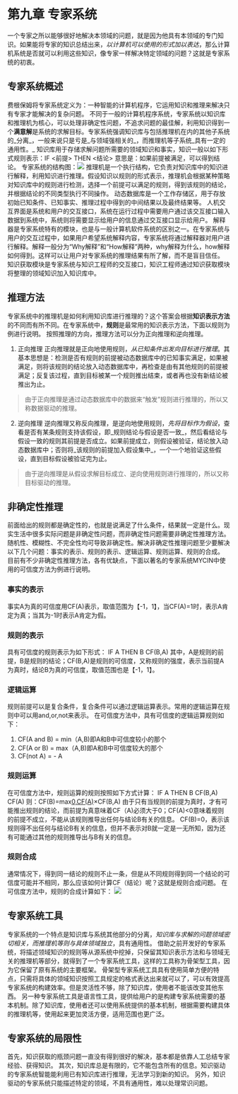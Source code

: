 # 第九章 专家系统
一个专家之所以能够很好地解决本领域的问题，就是因为他具有本领域的专门知识。如果能将专家的知识总结出来，_以计算机可以使用的形式加以表达_，那么计算机系统是否就可以利用这些知识，像专家一样解决特定领域的问题？这就是专家系统的初衷。
## 专家系统概述
费根保姆将专家系统定义为：一种智能的计算机程序，它运用知识和推理来解决只有专家才能解决的复杂问题。
不同于一般的计算机程序系统，专家系统以知识库和推理机为核心，可以处理非确定性问题，不追求问题的最佳解，利用知识得到一个**满意解**是系统的求解目标。专家系统强调知识库与包括推理机在内的其他子系统的_分离_，一般来说只是亏是_与领域强相关的_，而推理机等子系统_具有一定的通用性。_
知识库用于存储求解问题所需要的领域知识和事实，知识一般以如下形式规则表示：IF  \<前提\> THEN \<结论\>
意思是：如果前提被满足，可以得到结论。
专家系统的结构图：![](https://tva1.sinaimg.cn/large/008i3skNgy1gz9g5tj4jkj30u0140dli.jpg)
推理机是一个执行结构，它负责对知识库中的知识进行解释，利用知识进行推理。假设知识以规则的形式表示，推理机会根据某种策略对知识库中的规则进行检测，选择一个前提可以满足的规则，得到该规则的结论，并根据结论的不同类型执行不同操作。
 动态数据库是一个工作存储区，用于存放初始已知条件、已知事实、推理过程中得到的中间结果以及最终结果等。
人机交互界面是系统和用户的交互接口，系统在运行过程中需要用户通过该交互接口输入数据到系统中，系统则将需要显示给用户的信息通过交互接口显示给用户。
解释器是专家系统特有的模块，也是与一般计算机软件系统的区别之一。在专家系统与用户的交互过程中，如果用户希望系统解释内容，专家系统将通过解释器对用户进行解释。解释一般分为“Why解释”和“How解释”两种，why解释为什么，how解释如何得到。这样可以让用户对专家系统的推理结果有所了解，而不是盲目信任。
知识获取模块是专家系统与知识工程师的交互接口，知识工程师通过知识获取模块将整理的领域知识加入知识库中。

## 推理方法
专家系统中的推理机是如何利用知识库进行推理的？这个答案会根据**知识表示方法**的不同而有所不同。在专家系统中，**规则**是最常用的知识表示方法，下面以规则为例进行说明。
按照推理的方向，推理方法可以分为正向推理和逆向推理。
1. 正向推理
正向推理就是正向地使用规则，_从已知条件出发向目标进行推理_。其基本思想是：检测是否有规则的前提被动态数据库中的已知事实满足，如果被满足，则将该规则的结论放入动态数据库中，再检查是由有其他规则的前提被满足；反复该过程，直到目标被某一个规则推出结束，或者再也没有新结论被推出为止。
> 由于正向推理是通过动态数据库中的数据来“触发”规则进行推理的，所以又称数据驱动的推理。
2. 逆向推理
逆向推理又称反向推理，是逆向地使用规则，_先将目标作为假设_，查看是否有某条规则支持该假设，即_规则结论与假设是否一致_，然后看结论与假设一致的规则其前提是否成立。如果前提成立，则假设被验证，结论放入动态数据库中；否则将_该规则的前提加入假设集中_，一个一个地验证这些假设，直到目标假设被验证完为止。
> 由于逆向推理是从假设求解目标成立、逆向使用规则进行推理的，所以又称目标驱动的推理。
## 非确定性推理
前面给出的规则都是确定性的，也就是说满足了什么条件，结果就一定是什么。现实生活中很多实际问题是非确定性问题，而非确定性问题需要非确定性推理方法。
随机性、模糊性、不完全性均可导致非确定性。解决非确定性推理问题至少要解决以下几个问题：事实的表示、规则的表示、逻辑运算、规则运算、规则的合成。
目前有不少非确定性推理方法，各有优缺点，下面以著名的专家系统MYCIN中使用的可信度方法为例进行说明。
### 事实的表示
事实A为真的可信度用CF(A)表示，取值范围为【-1，1】，当CF(A)=1时，表示A肯定为真；当其为-1时表示A肯定为假。
### 规则的表示
具有可信度的规则表示为如下形式：
IF    A    THEN    B    CF(B,A)
其中，A是规则的前提，B是规则的结论；CF(B,A)是规则的可信度，又称规则的强度，表示当前提A为真时，结论B为真的可信度，取值范围也是【-1，1】。
### 逻辑运算
规则前提可以是复合条件，复合条件可以通过逻辑运算表示。常用的逻辑运算在规则中可以用and,or,not来表示。
在可信度方法中，具有可信度的逻辑运算规则如下：
1. CF(A and B) = min（A,B)即A和B中可信度较小的那个
2.  CF(A or B) = max（A,B)即A和B中可信度较大的那个
3. CF(not A) = - A
### 规则运算
在可信度方法中，规则运算的规则按照如下方式计算：
IF A THEN B CF(B,A)
CF(A)
则：CF(B)=max[0,CF(A)](#)×CF(B,A)
由于只有当规则的前提为真时，才有可能推出规则的结论，而前提为真意味着CF（A)必须大于0；CF(A)\<0意味着规则的前提不成立，不能从该规则推导出任何与结论B有关的信息。
CF(B)=0，表示该规则得不出任何与结论B有关的信息，但并不表示对B就一定是一无所知，因为还有可能通过其他的规则推导出与B有关的信息。
### 规则合成
通常情况下，得到同一结论的规则不止一条，但是从不同规则得到同一个结论的可信度可能并不相同，那么应该如何计算CF（结论）呢？这就是规则合成问题。
在可信度方法中，规则的合成计算如下： 
![](https://tva1.sinaimg.cn/large/008i3skNgy1gz9g5xrkwrj31400u0afm.jpg)

## 专家系统工具
专家系统的一个特点是知识库与系统其他部分的分离，_知识库与求解的问题领域密切相关，而推理机等则与具体领域独立_，具有通用性。
借助之前开发好的专家系统，将描述领域知识的规则等从源系统中挖掉，只保留其知识表示方法和与领域无关的推理机等部分，就得到了一个专家系统工具，这样的工具称为骨架型工具，因为它保留了原有系统的主要框架。
骨架型专家系统工具具有使用简单方便的特点，只需将具体的领域知识按照工具规定的格式表达出来就可以了，可以有效提高专家系统的构建效率。但是灵活性不够，除了知识库，使用者不能该改变其他东西。
另一种专家系统工具是语言性工具，提供给用户的是构建专家系统需要的基本机制。除了知识库，使用者还可以使用系统提供的基本机制，根据需要构建具体的推理机等，使用起来更加灵活方便，适用范围也更广泛。
## 专家系统的局限性
首先，知识获取的瓶颈问题一直没有得到很好的解决，基本都是依靠人工总结专家经验、获得知识。
其次，知识库总是有限的，它不能包含所有的信息。知识驱动的专家系统智能能利用已有知识库进行推理，无法学习到新的知识。
另外，知识驱动的专家系统只能描述特定的领域，不具有通用性，难以处理常识问题。
